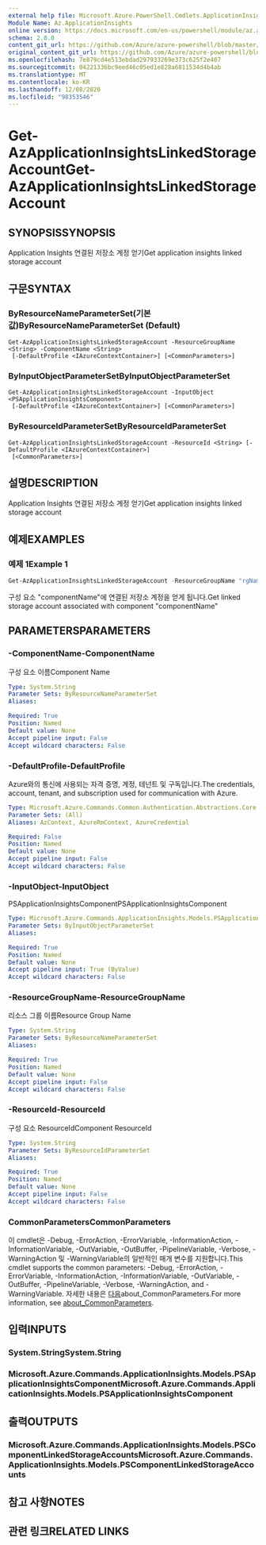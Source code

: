 ```yaml
---
external help file: Microsoft.Azure.PowerShell.Cmdlets.ApplicationInsights.dll-Help.xml
Module Name: Az.ApplicationInsights
online version: https://docs.microsoft.com/en-us/powershell/module/az.applicationinsights/get-azapplicationinsightslinkedstorageaccount
schema: 2.0.0
content_git_url: https://github.com/Azure/azure-powershell/blob/master/src/ApplicationInsights/ApplicationInsights/help/Get-AzApplicationInsightsLinkedStorageAccount.md
original_content_git_url: https://github.com/Azure/azure-powershell/blob/master/src/ApplicationInsights/ApplicationInsights/help/Get-AzApplicationInsightsLinkedStorageAccount.md
ms.openlocfilehash: 7e879cd4e513ebdad297933269e373c625f2e407
ms.sourcegitcommit: 04221336bc9eed46c05ed1e828a6811534d4b4ab
ms.translationtype: MT
ms.contentlocale: ko-KR
ms.lasthandoff: 12/08/2020
ms.locfileid: "98353546"
---
```

# <span data-ttu-id="68db3-101">Get-AzApplicationInsightsLinkedStorageAccount</span><span class="sxs-lookup"><span data-stu-id="68db3-101">Get-AzApplicationInsightsLinkedStorageAccount</span></span>

## <span data-ttu-id="68db3-102">SYNOPSIS</span><span class="sxs-lookup"><span data-stu-id="68db3-102">SYNOPSIS</span></span>
<span data-ttu-id="68db3-103">Application Insights 연결된 저장소 계정 얻기</span><span class="sxs-lookup"><span data-stu-id="68db3-103">Get application insights linked storage account</span></span>

## <span data-ttu-id="68db3-104">구문</span><span class="sxs-lookup"><span data-stu-id="68db3-104">SYNTAX</span></span>

### <span data-ttu-id="68db3-105">ByResourceNameParameterSet(기본값)</span><span class="sxs-lookup"><span data-stu-id="68db3-105">ByResourceNameParameterSet (Default)</span></span>
```
Get-AzApplicationInsightsLinkedStorageAccount -ResourceGroupName <String> -ComponentName <String>
 [-DefaultProfile <IAzureContextContainer>] [<CommonParameters>]
```

### <span data-ttu-id="68db3-106">ByInputObjectParameterSet</span><span class="sxs-lookup"><span data-stu-id="68db3-106">ByInputObjectParameterSet</span></span>
```
Get-AzApplicationInsightsLinkedStorageAccount -InputObject <PSApplicationInsightsComponent>
 [-DefaultProfile <IAzureContextContainer>] [<CommonParameters>]
```

### <span data-ttu-id="68db3-107">ByResourceIdParameterSet</span><span class="sxs-lookup"><span data-stu-id="68db3-107">ByResourceIdParameterSet</span></span>
```
Get-AzApplicationInsightsLinkedStorageAccount -ResourceId <String> [-DefaultProfile <IAzureContextContainer>]
 [<CommonParameters>]
```

## <span data-ttu-id="68db3-108">설명</span><span class="sxs-lookup"><span data-stu-id="68db3-108">DESCRIPTION</span></span>
<span data-ttu-id="68db3-109">Application Insights 연결된 저장소 계정 얻기</span><span class="sxs-lookup"><span data-stu-id="68db3-109">Get application insights linked storage account</span></span>

## <span data-ttu-id="68db3-110">예제</span><span class="sxs-lookup"><span data-stu-id="68db3-110">EXAMPLES</span></span>

### <span data-ttu-id="68db3-111">예제 1</span><span class="sxs-lookup"><span data-stu-id="68db3-111">Example 1</span></span>
```powershell
Get-AzApplicationInsightsLinkedStorageAccount -ResourceGroupName "rgName" -Name "componentName"
```

<span data-ttu-id="68db3-112">구성 요소 "componentName"에 연결된 저장소 계정을 얻게 됩니다.</span><span class="sxs-lookup"><span data-stu-id="68db3-112">Get linked storage account associated with component "componentName"</span></span>

## <span data-ttu-id="68db3-113">PARAMETERS</span><span class="sxs-lookup"><span data-stu-id="68db3-113">PARAMETERS</span></span>

### <span data-ttu-id="68db3-114">-ComponentName</span><span class="sxs-lookup"><span data-stu-id="68db3-114">-ComponentName</span></span>
<span data-ttu-id="68db3-115">구성 요소 이름</span><span class="sxs-lookup"><span data-stu-id="68db3-115">Component Name</span></span>

```yaml
Type: System.String
Parameter Sets: ByResourceNameParameterSet
Aliases:

Required: True
Position: Named
Default value: None
Accept pipeline input: False
Accept wildcard characters: False
```

### <span data-ttu-id="68db3-116">-DefaultProfile</span><span class="sxs-lookup"><span data-stu-id="68db3-116">-DefaultProfile</span></span>
<span data-ttu-id="68db3-117">Azure와의 통신에 사용되는 자격 증명, 계정, 테넌트 및 구독입니다.</span><span class="sxs-lookup"><span data-stu-id="68db3-117">The credentials, account, tenant, and subscription used for communication with Azure.</span></span>

```yaml
Type: Microsoft.Azure.Commands.Common.Authentication.Abstractions.Core.IAzureContextContainer
Parameter Sets: (All)
Aliases: AzContext, AzureRmContext, AzureCredential

Required: False
Position: Named
Default value: None
Accept pipeline input: False
Accept wildcard characters: False
```

### <span data-ttu-id="68db3-118">-InputObject</span><span class="sxs-lookup"><span data-stu-id="68db3-118">-InputObject</span></span>
<span data-ttu-id="68db3-119">PSApplicationInsightsComponent</span><span class="sxs-lookup"><span data-stu-id="68db3-119">PSApplicationInsightsComponent</span></span>

```yaml
Type: Microsoft.Azure.Commands.ApplicationInsights.Models.PSApplicationInsightsComponent
Parameter Sets: ByInputObjectParameterSet
Aliases:

Required: True
Position: Named
Default value: None
Accept pipeline input: True (ByValue)
Accept wildcard characters: False
```

### <span data-ttu-id="68db3-120">-ResourceGroupName</span><span class="sxs-lookup"><span data-stu-id="68db3-120">-ResourceGroupName</span></span>
<span data-ttu-id="68db3-121">리소스 그룹 이름</span><span class="sxs-lookup"><span data-stu-id="68db3-121">Resource Group Name</span></span>

```yaml
Type: System.String
Parameter Sets: ByResourceNameParameterSet
Aliases:

Required: True
Position: Named
Default value: None
Accept pipeline input: False
Accept wildcard characters: False
```

### <span data-ttu-id="68db3-122">-ResourceId</span><span class="sxs-lookup"><span data-stu-id="68db3-122">-ResourceId</span></span>
<span data-ttu-id="68db3-123">구성 요소 ResourceId</span><span class="sxs-lookup"><span data-stu-id="68db3-123">Component ResourceId</span></span>

```yaml
Type: System.String
Parameter Sets: ByResourceIdParameterSet
Aliases:

Required: True
Position: Named
Default value: None
Accept pipeline input: False
Accept wildcard characters: False
```

### <span data-ttu-id="68db3-124">CommonParameters</span><span class="sxs-lookup"><span data-stu-id="68db3-124">CommonParameters</span></span>
<span data-ttu-id="68db3-125">이 cmdlet은 -Debug, -ErrorAction, -ErrorVariable, -InformationAction, -InformationVariable, -OutVariable, -OutBuffer, -PipelineVariable, -Verbose, -WarningAction 및 -WarningVariable의 일반적인 매개 변수를 지원합니다.</span><span class="sxs-lookup"><span data-stu-id="68db3-125">This cmdlet supports the common parameters: -Debug, -ErrorAction, -ErrorVariable, -InformationAction, -InformationVariable, -OutVariable, -OutBuffer, -PipelineVariable, -Verbose, -WarningAction, and -WarningVariable.</span></span> <span data-ttu-id="68db3-126">자세한 내용은 [다음](http://go.microsoft.com/fwlink/?LinkID=113216)about_CommonParameters.</span><span class="sxs-lookup"><span data-stu-id="68db3-126">For more information, see [about_CommonParameters](http://go.microsoft.com/fwlink/?LinkID=113216).</span></span>

## <span data-ttu-id="68db3-127">입력</span><span class="sxs-lookup"><span data-stu-id="68db3-127">INPUTS</span></span>

### <span data-ttu-id="68db3-128">System.String</span><span class="sxs-lookup"><span data-stu-id="68db3-128">System.String</span></span>

### <span data-ttu-id="68db3-129">Microsoft.Azure.Commands.ApplicationInsights.Models.PSApplicationInsightsComponent</span><span class="sxs-lookup"><span data-stu-id="68db3-129">Microsoft.Azure.Commands.ApplicationInsights.Models.PSApplicationInsightsComponent</span></span>

## <span data-ttu-id="68db3-130">출력</span><span class="sxs-lookup"><span data-stu-id="68db3-130">OUTPUTS</span></span>

### <span data-ttu-id="68db3-131">Microsoft.Azure.Commands.ApplicationInsights.Models.PSComponentLinkedStorageAccounts</span><span class="sxs-lookup"><span data-stu-id="68db3-131">Microsoft.Azure.Commands.ApplicationInsights.Models.PSComponentLinkedStorageAccounts</span></span>

## <span data-ttu-id="68db3-132">참고 사항</span><span class="sxs-lookup"><span data-stu-id="68db3-132">NOTES</span></span>

## <span data-ttu-id="68db3-133">관련 링크</span><span class="sxs-lookup"><span data-stu-id="68db3-133">RELATED LINKS</span></span>
